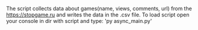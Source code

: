 The script collects data about games(name, views, comments, url) from the https://stopgame.ru and writes the data in the .csv file.
To load script open your console in dir with script and type: 'py async_main.py'